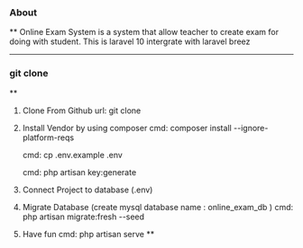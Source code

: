 ### About
**
    Online Exam System is a system that allow teacher to create exam for doing with student.
    This is laravel 10 intergrate with laravel breez 
***



### git clone
**
1. Clone From Github
    url: git clone

2. Install Vendor by using composer
    cmd: composer install --ignore-platform-reqs
    
    cmd: cp .env.example .env
    
    cmd: php artisan key:generate

3. Connect Project to database (.env)

4. Migrate Database
    (create mysql database name : online_exam_db )
    cmd: php artisan migrate:fresh --seed

5. Have fun
    cmd: php artisan serve
**
